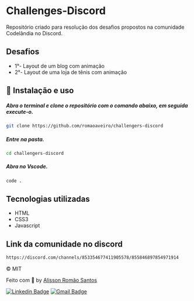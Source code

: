 # Challenges-Discord
Repositório criado para resolução dos desafios propostos na comunidade Codelândia no Discord.

## Desafios
<ul>
    <li>1°- Layout de um blog com animação</li>
    <li>2°- Layout de uma loja de tênis com animação</li>
</ul>

## :wrench: Instalação e uso

##### Abra o terminal e clone o repositório com o comando abaixo, em seguida execute-o.
```bash
git clone https://github.com/romaoaveiro/challengers-discord
```


##### Entre na pasta.
```bash
cd challengers-discord
```

##### Abra no Vscode.
```bash
code . 
```

## Tecnologias utilizadas
<ul>
    <li>HTML</li>
    <li>CSS3</li>
    <li>Javascript</li>
</ul>

## Link da comunidade no discord
```bash
https://discord.com/channels/853354677411905578/855846897854971914
```

&copy; MIT

Feito com :purple_heart: by [Alisson Romão Santos](https://github.com/romaoaveiro)

[![Linkedin Badge](https://img.shields.io/badge/-Alisson%20Romão-blue?style=flat-square&logo=Linkedin&logoColor=white&link=https://www.linkedin.com/in/romaoaveiro/)](https://www.linkedin.com/in/romaoaveiro/) 
[![Gmail Badge](https://img.shields.io/badge/-romao.portfolio@gmail.com-c14438?style=flat-square&logo=Gmail&logoColor=white&link=mailto:romao.portfolio@gmail.com)](mailto:romao.portfolio@gmail.com)
